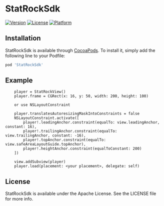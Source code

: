 # StatRockSdk

[![Version](https://img.shields.io/cocoapods/v/StatRockSdk.svg?style=flat)](https://cocoapods.org/pods/StatRockSdk)
[![License](https://img.shields.io/cocoapods/l/StatRockSdk.svg?style=flat)](https://cocoapods.org/pods/StatRockSdk)
[![Platform](https://img.shields.io/cocoapods/p/StatRockSdk.svg?style=flat)](https://cocoapods.org/pods/StatRockSdk)

## Installation

StatRockSdk is available through [CocoaPods](https://cocoapods.org). To install
it, simply add the following line to your Podfile:

```ruby
pod 'StatRockSdk'
```

## Example

        player = StatRockView()
        player.frame = CGRect(x: 16, y: 50, width: 200, height: 100)
        
        or use NSLayoutConstraint
        
        player.translatesAutoresizingMaskIntoConstraints = false
        NSLayoutConstraint.activate([
            player!.leadingAnchor.constraint(equalTo: view.leadingAnchor, constant: 16),
            player!.trailingAnchor.constraint(equalTo: view.trailingAnchor, constant: -16),
            player!.topAnchor.constraint(equalTo: view.safeAreaLayoutGuide.topAnchor),
            player!.heightAnchor.constraint(equalToConstant: 200)
        ])
        
        view.addSubview(player)
        player.load(placement: <your placement>, delegate: self)

## License

StatRockSdk is available under the Apache License. See the LICENSE file for more info.
